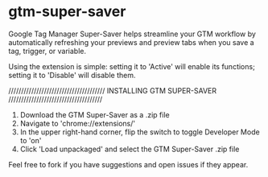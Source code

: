 # gtm-super-saver

Google Tag Manager Super-Saver helps streamline your GTM workflow by automatically refreshing your previews and preview tabs when you save a tag, trigger, or variable. 

Using the extension is simple: setting it to 'Active' will enable its functions; setting it to 'Disable' will disable them.

//////////////////////////////////////
INSTALLING GTM SUPER-SAVER
/////////////////////////////////////

1. Download the GTM Super-Saver as a .zip file
2. Navigate to 'chrome://extensions/'
3. In the upper right-hand corner, flip the switch to toggle Developer Mode to 'on'
4. Click 'Load unpackaged' and select the GTM Super-Saver .zip file

Feel free to fork if you have suggestions and open issues if they appear.